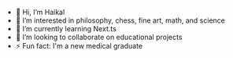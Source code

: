 - 👋 Hi, I’m Haikal
- 👀 I’m interested in philosophy, chess, fine art, math, and science
- 🌱 I’m currently learning Next.ts
- 💞️ I’m looking to collaborate on educational projects
- ⚡ Fun fact: I'm a new medical graduate

<!---
haikalbintang/haikalbintang is a ✨ special ✨ repository because its `README.md` (this file) appears on your GitHub profile.
You can click the Preview link to take a look at your changes.
--->
